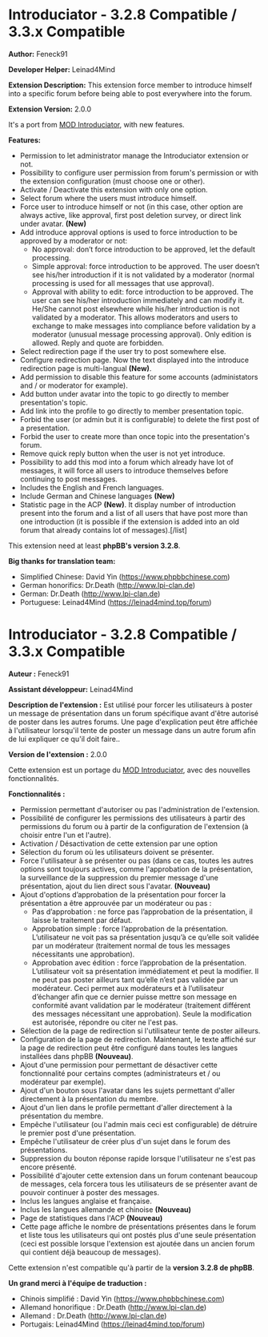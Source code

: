 # Introduciator - 3.2.8 Compatible / 3.3.x Compatible

**Author:** Feneck91

**Developer Helper:** Leinad4Mind

**Extension Description:** This extension force member to introduce himself into a specific forum before being able to post everywhere into the forum.

**Extension Version:** 2.0.0

It's a port from [MOD Introduciator](https://www.phpbb.com/customise/db/mod/introduciator/), with new features.

**Features:**
- Permission to let administrator manage the Introduciator extension or not.
- Possibility to configure user permission from forum's permission or with the extension configuration (must choose one or other).
- Activate / Deactivate this extension with only one option.
- Select forum where the users must introduce himself.
- Force user to introduce himself or not (in this case, other option are always active, like approval, first post deletion survey, or direct link under avatar. **(New)**
- Add introduce approval options is used to force introduction to be approved by a moderator or not:
  - No approval: don’t force introduction to be approved, let the default processing.
  - Simple approval: force introduction to be approved. The user doesn’t see his/her introduction if it is not validated by a moderator (normal processing is used for all messages that use approval).
  - Approval with ability to edit: force introduction to be approved. The user can see his/her introduction immediately and can modify it. He/She cannot post elsewhere while his/her introduction is not validated by a moderator. This allows moderators and users to exchange to make messages into compliance before validation by a moderator (unusual message processing approval). Only edition is allowed. Reply and quote are forbidden.
- Select redirection page if the user try to post somewhere else.
- Configure redirection page. Now the text displayed into the introduce redirection page is multi-langual **(New)**.
- Add permission to disable this feature for some accounts (administators and / or moderator for example).
- Add button under avatar into the topic to go directly to member presentation's topic.
- Add link into the profile to go directly to member presentation topic.
- Forbid the user (or admin but it is configurable) to delete the first post of a presentation.
- Forbid the user to create more than once topic into the presentation's forum.
- Remove quick reply button when the user is not yet introduce.
- Possibility to add this mod into a forum which already have lot of messages, it will force all users to introduce themselves before continuing to post messages.
- Includes the English and French languages.
- Include German and Chinese languages **(New)**
- Statistic page in the ACP **(New)**. It display number of introduction present into the forum and a list of all users that have post more than one introduction (it is possible if the extension is added into an old forum that already contains lot of messages).[/list]

This extension need at least **phpBB's version 3.2.8**.


**Big thanks for translation team:**
- Simplified Chinese: David Yin (https://www.phpbbchinese.com)
- German honorifics: Dr.Death (http://www.lpi-clan.de)
- German: Dr.Death (http://www.lpi-clan.de)
- Portuguese: Leinad4Mind (https://leinad4mind.top/forum)




# Introduciator - 3.2.8 Compatible / 3.3.x Compatible

**Auteur :** Feneck91

**Assistant développeur:** Leinad4Mind

**Description de l'extension :** Est utilisé pour forcer les utilisateurs à poster un message de présentation dans un forum spécifique avant d'être autorisé de poster dans les autres forums.
Une page d'explication peut être affichée à l'utilisateur lorsqu'il tente de poster un message dans un autre forum afin de lui expliquer ce qu'il doit faire..

**Version de l'extension :** 2.0.0

Cette extension est un portage du [MOD Introduciator](http://www.phpbb-fr.com/customise/db/mod/introduciator/), avec des nouvelles fonctionnalités.

**Fonctionnalités :**
- Permission permettant d'autoriser ou pas l'administration de l'extension.
- Possibilité de configurer les permissions des utilisateurs à partir des permissions du forum ou à partir de la configuration de l'extension (à choisir entre l'un et l'autre).
- Activation / Désactivation de cette extension par une option
- Sélection du forum où les utilisateurs doivent se présenter.
- Force l'utilisateur à se présenter ou pas (dans ce cas, toutes les autres options sont toujours actives, comme l'approbation de la présentation, la surveillance de la suppression du premier message d'une présentation, ajout du lien direct sous l'avatar. **(Nouveau)**
- Ajout d'options d’approbation de la présentation pour forcer la présentation a être approuvée par un modérateur ou pas :
  - Pas d’approbation : ne force pas l’approbation de la présentation, il laisse le traitement par défaut.
  - Approbation simple : force l’approbation de la présentation. L’utilisateur ne voit pas sa présentation jusqu’à ce qu’elle soit validée par un modérateur (traitement normal de tous les messages nécessitants une approbation).
  - Approbation avec édition : force l’approbation de la présentation. L’utilisateur voit sa présentation immédiatement et peut la modifier. Il ne peut pas poster ailleurs tant qu’elle n’est pas validée par un modérateur. Ceci permet aux modérateurs et à l’utilisateur d’échanger afin que ce dernier puisse mettre son message en conformité avant validation par le modérateur (traitement différent des messages nécessitant une approbation). Seule la modification est autorisée, répondre ou citer ne l'est pas.
- Sélection de la page de redirection si l'utilisateur tente de poster ailleurs.
- Configuration de la page de redirection. Maintenant, le texte affiché sur la page de redirection peut être configuré dans toutes les langues installées dans phpBB **(Nouveau)**.
- Ajout d'une permission pour permettant de désactiver cette fonctionnalité pour certains comptes (administrateurs et / ou modérateur par exemple).
- Ajout d'un bouton sous l'avatar dans les sujets permettant d'aller directement à la présentation du membre.
- Ajout d'un lien dans le profile permettant d'aller directement à la présentation du membre.
- Empêche l'utilisateur (ou l'admin mais ceci est configurable) de détruire le premier post d'une présentation.
- Empêche l'utilisateur de créer plus d'un sujet dans le forum des présentations.
- Suppression du bouton réponse rapide lorsque l'utilisateur ne s'est pas encore présenté.
- Possibilité d'ajouter cette extension dans un forum contenant beaucoup de messages, cela forcera tous les utilisateurs de se présenter avant de pouvoir continuer à poster des messages.
- Inclus les langues anglaise et française.
- Inclus les langues allemande et chinoise **(Nouveau)**
- Page de statistiques dans l'ACP **(Nouveau)**
- Cette page affiche le nombre de présentations présentes dans le forum et liste tous les utilisateurs qui ont postés plus d'une seule présentation (ceci est possible lorsque l'extension est ajoutée dans un ancien forum qui contient déjà beaucoup de messages).

Cette extension n'est compatible qu'à partir de la **version 3.2.8 de phpBB**.


**Un grand merci à l'équipe de traduction :**
- Chinois simplifié : David Yin (https://www.phpbbchinese.com)
- Allemand honorifique : Dr.Death (http://www.lpi-clan.de)
- Allemand : Dr.Death (http://www.lpi-clan.de)
- Portugais: Leinad4Mind (https://leinad4mind.top/forum)
